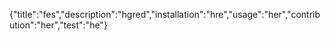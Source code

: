 {"title":"fes","description":"hgred","installation":"hre","usage":"her","contribution":"her","test":"he"}
